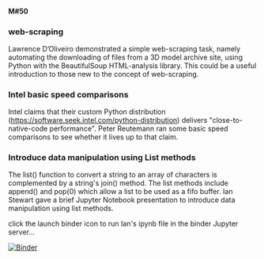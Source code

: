 #### M#50

### web-scraping

Lawrence D’Oliveiro demonstrated a simple web-scraping task, namely automating the downloading of files from a 3D model archive site, using Python with the BeautifulSoup HTML-analysis library. This could be a useful introduction to those new to the concept of web-scraping.

### Intel basic speed comparisons

Intel claims that their custom Python distribution (https://software.seek.intel.com/python-distribution) delivers "close-to-native-code performance". Peter Reutemann ran some basic speed comparisons to see whether it lives up to that claim.

### Introduce data manipulation using List methods

The list() function to convert a string to an array of characters is complemented by a string's join() method. The list methods include append() and pop(0) which allow a list to be used as a fifo buffer. Ian Stewart gave a brief Jupyter Notebook presentation to introduce data manipulation using list methods.

click the launch binder icon to run Ian's ipynb file in the binder Jupyter server...

[![Binder](https://mybinder.org/badge_logo.svg)](https://mybinder.org/v2/gh/HamPUG/meetings/master?filepath=2018%2F2018-10-08%2Ffifo%2Ffifo_presentation.ipynb)
